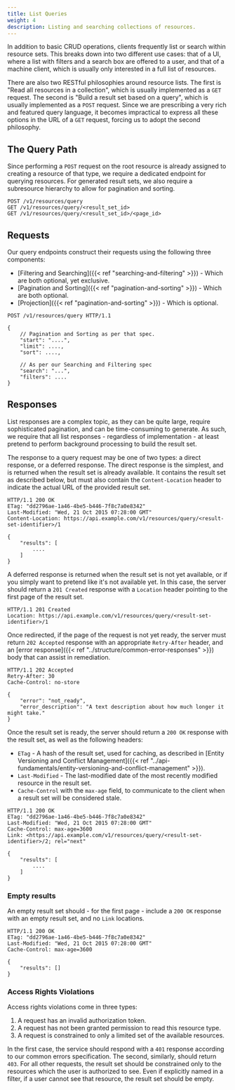 ```yaml
---
title: List Queries
weight: 4
description: Listing and searching collections of resources.
---
```


In addition to basic CRUD operations, clients frequently list or search within resource sets. This breaks down
into two different use cases: that of a UI, where a list with filters and a search box are offered to a user, and that
of a machine client, which is usually only interested in a full list of resources.

There are also two RESTful philosophies around resource lists. The first is "Read all resources in a collection", which
is usually implemented as a `GET` request. The second is "Build a result set based on a query", which is usually
implemented as a `POST` request. Since we are prescribing a very rich and featured query language, it becomes
impractical to express all these options in the URL of a `GET` request, forcing us to adopt the second philosophy.

## The Query Path

Since performing a `POST` request on the root resource is already assigned to creating a resource of that type,
we require a dedicated endpoint for querying resources. For generated result sets, we also require a subresource
hierarchy to allow for pagination and sorting.

```
POST /v1/resources/query
GET /v1/resources/query/<result_set_id>
GET /v1/resources/query/<result_set_id>/<page_id>
```

## Requests

Our query endpoints construct their requests using the following three components:

- [Filtering and Searching]({{< ref "searching-and-filtering" >}}) - Which are both optional, yet exclusive.
- [Pagination and Sorting]({{< ref "pagination-and-sorting" >}}) - Which are both optional.
- [Projection]({{< ref "pagination-and-sorting" >}}) - Which is optional.

```http
POST /v1/resources/query HTTP/1.1

{
    // Pagination and Sorting as per that spec.
    "start": "....",
    "limit": ....,
    "sort": ....,

    // As per our Searching and Filtering spec
    "search": "...",
    "filters": ....
}
```

## Responses

List responses are a complex topic, as they can be quite large, require sophisticated pagination, and can be
time-consuming to generate. As such, we require that all list responses - regardless of implementation - at least
pretend to perform background processing to build the result set.

The response to a query request may be one of two types: a direct response, or a deferred response. The direct response
is the simplest, and is returned when the result set is already available. It contains the result set as described
below, but must also contain the `Content-Location` header to indicate the actual URL of the provided result set.

```http
HTTP/1.1 200 OK
ETag: "dd2796ae-1a46-4be5-b446-7f8c7a0e8342"
Last-Modified: "Wed, 21 Oct 2015 07:28:00 GMT"
Content-Location: https://api.example.com/v1/resources/query/<result-set-identifier>/1

{
    "results": [
        ....
    ]
}
```

A deferred response is returned when the result set is not yet available, or if you simply want to pretend like it's not
available yet. In this case, the server should return a `201 Created` response with a `Location` header pointing to the
first page of the result set.

```http
HTTP/1.1 201 Created
Location: https://api.example.com/v1/resources/query/<result-set-identifier>/1
```

Once redirected, if the page of the request is not yet ready, the server must return `202 Accepted` response with an
appropriate `Retry-After` header, and an [error response]({{< ref "../structure/common-error-responses" >}}) body
that can assist in remediation.

```http
HTTP/1.1 202 Accepted
Retry-After: 30
Cache-Control: no-store

{
    "error": "not_ready",
    "error_description": "A text description about how much longer it might take."
}
```

Once the result set is ready, the server should return a `200 OK` response with the result set, as well as the
following headers:

- `ETag` - A hash of the result set, used for caching, as described in [Entity Versioning and Conflict Management]({{< ref "../api-fundamentals/entity-versioning-and-conflict-management" >}}).
- `Last-Modified` - The last-modified date of the most recently modified resource in the result set.
- `Cache-Control` with the `max-age` field, to communicate to the client when a result set will be considered stale.

```http
HTTP/1.1 200 OK
ETag: "dd2796ae-1a46-4be5-b446-7f8c7a0e8342"
Last-Modified: "Wed, 21 Oct 2015 07:28:00 GMT"
Cache-Control: max-age=3600
Link: <https://api.example.com/v1/resources/query/<result-set-identifier>/2; rel="next"

{
    "results": [
        ....
    ]
}
```

### Empty results

An empty result set should - for the first page - include a `200 OK` response with an empty result set, and no `Link`
locations.

```http
HTTP/1.1 200 OK
ETag: "dd2796ae-1a46-4be5-b446-7f8c7a0e8342"
Last-Modified: "Wed, 21 Oct 2015 07:28:00 GMT"
Cache-Control: max-age=3600

{
    "results": []
}
```

### Access Rights Violations

Access rights violations come in three types:

1. A request has an invalid authorization token.
2. A request has not been granted permission to read this resource type.
3. A request is constrained to only a limited set of the available resources.

In the first case, the service should respond with a `401` response according to our common errors specification.
The second, similarly, should return `403`. For all other requests, the result set should be constrained only to the
resources which the user is authorized to see. Even if explicitly named in a filter, if a user cannot see that
resource, the result set should be empty.
